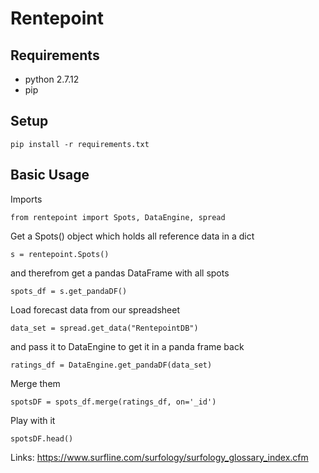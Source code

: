 # Rentepoint

## Requirements
* python 2.7.12
* pip

## Setup

~~~
pip install -r requirements.txt
~~~

## Basic Usage
Imports
~~~
from rentepoint import Spots, DataEngine, spread
~~~
Get a Spots() object which holds all reference data in a dict
~~~
s = rentepoint.Spots()
~~~
and therefrom get a pandas DataFrame with all spots
~~~
spots_df = s.get_pandaDF()
~~~

Load forecast data from our spreadsheet
~~~
data_set = spread.get_data("RentepointDB")
~~~
and pass it to DataEngine to get it in a  panda frame back
~~~
ratings_df = DataEngine.get_pandaDF(data_set)
~~~

Merge them
~~~
spotsDF = spots_df.merge(ratings_df, on='_id')
~~~

Play with it 

~~~
spotsDF.head()
~~~

Links:
https://www.surfline.com/surfology/surfology_glossary_index.cfm
